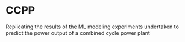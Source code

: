 # CCPP
Replicating the results of the ML modeling experiments undertaken to predict the power output of a combined cycle power plant
